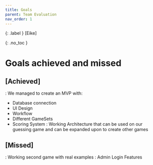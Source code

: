 ```yaml
---
title: Goals
parent: Team Evaluation
nav_order: 1
---
```


{: .label }
[Eike]

{: .no_toc }
# Goals achieved and missed
 

## [Achieved]
:  We managed to create an MVP with:
  - Database connection
  - UI Design
  - Workflow
  - Different GameSets
  - Scoring System
: Working Architecture that can be used on our guessing game and can be expanded upon  to create other games

## [Missed]
: Working second game with real examples
: Admin Login Features
